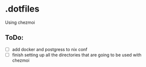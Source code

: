 # .dotfiles

Using chezmoi

## ToDo:

- [ ] add docker and postgress to nix conf
- [ ] finish setting up all the directories that are going to be used with
  chezmoi
